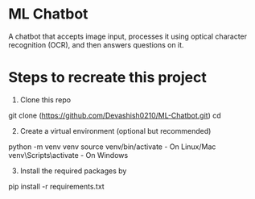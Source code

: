# ML Chatbot

A chatbot that accepts image input, processes it using optical character recognition (OCR), and then answers questions on it. 

# Steps to recreate this project

1) Clone this repo

git clone (https://github.com/Devashish0210/ML-Chatbot.git)
cd <your-project-folder>

2) Create a virtual environment (optional but recommended)

python -m venv venv
source venv/bin/activate  - On Linux/Mac
venv\Scripts\activate     - On Windows

3) Install the required packages by

pip install -r requirements.txt
